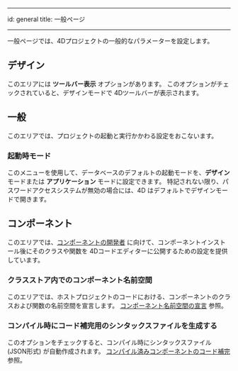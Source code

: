 - - -
id: general title: 一般ページ
- - -

一般ページでは、4Dプロジェクトの一般的なパラメーターを設定します。

## デザイン

このエリアには **ツールバー表示** オプションがあります。 このオプションがチェックされていると、デザインモードで 4Dツールバーが表示されます。

## 一般

このエリアでは、プロジェクトの起動と実行かかわる設定をおこないます。

### 起動時モード

このメニューを使用して、データベースのデフォルトの起動モードを、**デザイン** モードまたは **アプリケーション** モードに設定できます。 特記されない限り、パスワードアクセスシステムが無効の場合には、4D はデフォルトでデザインモードで開きます。


## コンポーネント

このエリアでは、[コンポーネントの開発者](../Extensions/develop-components.md) に向けて、コンポーネントインストール後にそのクラスや関数を 4Dコードエディターに公開するための設定を提供しています。

### クラスストア内でのコンポーネント名前空間

このエリアでは、ホストプロジェクトのコードにおける、コンポーネントのクラスおよび関数の名前空間を宣言します。 [コンポーネント名前空間の宣言](../Extensions/develop-components.md#コンポーネント名前空間の宣言) 参照。

### コンパイル時にコード補完用のシンタックスファイルを生成する

このオプションをチェックすると、コンパイル時にシンタックスファイル (JSON形式) が自動作成されます。 [コンパイル済みコンポーネントのコード補完](../Extensions/develop-components.md#コンパイル済みコンポーネントのコード補完) 参照。 
